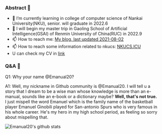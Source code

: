 ### Abstract 👋

<!--
**Emanual20/Emanual20** is a ✨ _special_ ✨ repository because its `README.md` (this file) appears on your GitHub profile.

Here are some ideas to get you started:

- 🔭 I’m currently working on ...
- 🌱 I’m currently learning ...
- 👯 I’m looking to collaborate on ...
- 🤔 I’m looking for help with ...
- 💬 Ask me about ...
- 📫 How to reach me: ...
- 😄 Pronouns: ...
- ⚡ Fun fact: ...
  -->

- 🔭 I’m currently learning in college of computer science of Nankai University(NKU), senior. will graduate in 2022.6
- 🔭 I will begin my master trip in Gaoling School of Artificial Intelligence(GSAI) of Renmin University of China(RUC) in 2022.9
- 📫 How to reach me: [My blog, last updated 2021-08-02](https://emanual20.github.io/OriginBlog)
- 📫 How to reach some information related to nkucs: [NKUCS.ICU](https://nkucs.icu)
- U can check my CV in [link](https://github.com/Emanual20/Emanual20/blob/main/CV.pdf)

### Q&A 👋

Q1: Why your name @Emanual20?

A1: Well, my nickname in Github community is @Emanual20. I will tell u a story that I dream to be a wise man whose knowledge is more than an e-manual, sounds like an e-book or a dictionary maybe? **Well, that's not true.** I just mispell the word Emanuel which is the family name of the basketball player Emanuel Ginobili played for San-antonio Spurs who is very famous in his whole career. He's my hero in my high school period, as feeling so sorry about mispelling that.

![Emanual20's github stats](https://github-readme-stats.vercel.app/api?username=Emanual20&theme=radical&hide=prs) 
